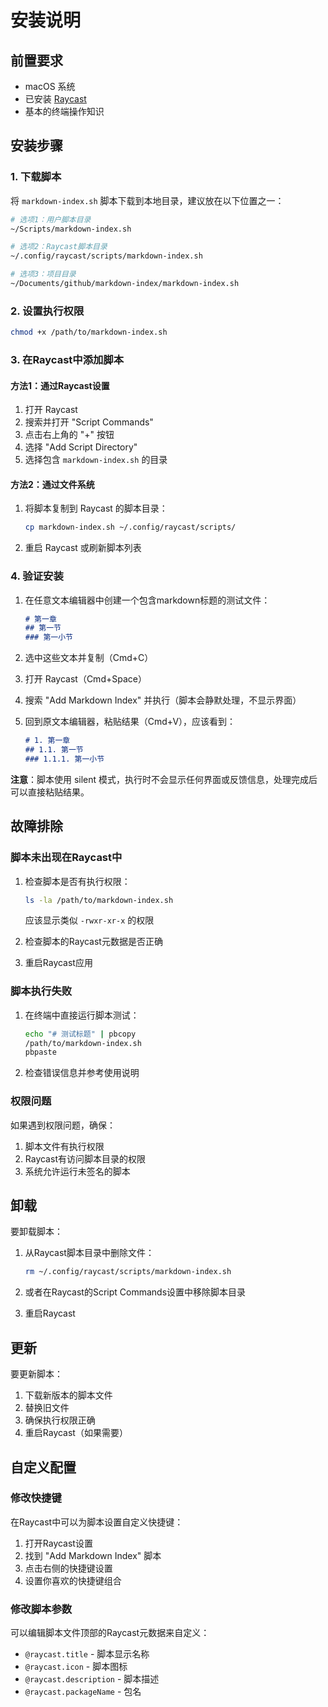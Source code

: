 # 安装说明

## 前置要求

- macOS 系统
- 已安装 [Raycast](https://www.raycast.com/)
- 基本的终端操作知识

## 安装步骤

### 1. 下载脚本

将 `markdown-index.sh` 脚本下载到本地目录，建议放在以下位置之一：

```bash
# 选项1：用户脚本目录
~/Scripts/markdown-index.sh

# 选项2：Raycast脚本目录
~/.config/raycast/scripts/markdown-index.sh

# 选项3：项目目录
~/Documents/github/markdown-index/markdown-index.sh
```

### 2. 设置执行权限

```bash
chmod +x /path/to/markdown-index.sh
```

### 3. 在Raycast中添加脚本

#### 方法1：通过Raycast设置

1. 打开 Raycast
2. 搜索并打开 "Script Commands"
3. 点击右上角的 "+" 按钮
4. 选择 "Add Script Directory"
5. 选择包含 `markdown-index.sh` 的目录

#### 方法2：通过文件系统

1. 将脚本复制到 Raycast 的脚本目录：
   ```bash
   cp markdown-index.sh ~/.config/raycast/scripts/
   ```

2. 重启 Raycast 或刷新脚本列表

### 4. 验证安装

1. 在任意文本编辑器中创建一个包含markdown标题的测试文件：
   ```markdown
   # 第一章
   ## 第一节
   ### 第一小节
   ```

2. 选中这些文本并复制（Cmd+C）

3. 打开 Raycast（Cmd+Space）

4. 搜索 "Add Markdown Index" 并执行（脚本会静默处理，不显示界面）

5. 回到原文本编辑器，粘贴结果（Cmd+V），应该看到：
   ```markdown
   # 1. 第一章
   ## 1.1. 第一节
   ### 1.1.1. 第一小节
   ```

**注意**：脚本使用 silent 模式，执行时不会显示任何界面或反馈信息，处理完成后可以直接粘贴结果。

## 故障排除

### 脚本未出现在Raycast中

1. 检查脚本是否有执行权限：
   ```bash
   ls -la /path/to/markdown-index.sh
   ```
   应该显示类似 `-rwxr-xr-x` 的权限

2. 检查脚本的Raycast元数据是否正确

3. 重启Raycast应用

### 脚本执行失败

1. 在终端中直接运行脚本测试：
   ```bash
   echo "# 测试标题" | pbcopy
   /path/to/markdown-index.sh
   pbpaste
   ```

2. 检查错误信息并参考使用说明

### 权限问题

如果遇到权限问题，确保：

1. 脚本文件有执行权限
2. Raycast有访问脚本目录的权限
3. 系统允许运行未签名的脚本

## 卸载

要卸载脚本：

1. 从Raycast脚本目录中删除文件：
   ```bash
   rm ~/.config/raycast/scripts/markdown-index.sh
   ```

2. 或者在Raycast的Script Commands设置中移除脚本目录

3. 重启Raycast

## 更新

要更新脚本：

1. 下载新版本的脚本文件
2. 替换旧文件
3. 确保执行权限正确
4. 重启Raycast（如果需要）

## 自定义配置

### 修改快捷键

在Raycast中可以为脚本设置自定义快捷键：

1. 打开Raycast设置
2. 找到 "Add Markdown Index" 脚本
3. 点击右侧的快捷键设置
4. 设置你喜欢的快捷键组合

### 修改脚本参数

可以编辑脚本文件顶部的Raycast元数据来自定义：

- `@raycast.title` - 脚本显示名称
- `@raycast.icon` - 脚本图标
- `@raycast.description` - 脚本描述
- `@raycast.packageName` - 包名